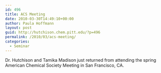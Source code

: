 ```yaml
---
id: 496
title: ACS Meeting
date: 2010-03-30T14:49:10+00:00
author: Paula Hoffmann
layout: post
guid: http://hutchison.chem.pitt.edu/?p=496
permalink: /2010/03/acs-meeting/
categories:
  - Seminar
---
```

Dr. Hutchison and Tamika Madison just returned from attending the spring American Chemical Society Meeting in San Francisco, CA.